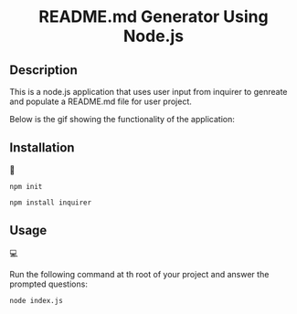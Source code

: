 <h1 align="center">README.md Generator Using Node.js</h1>

## Description
  
This is a node.js application that uses user input from inquirer to genreate and populate a README.md file for user project. 
  
Below is the gif showing the functionality of the application:



## Installation
💾   
  
`npm init`
  
`npm install inquirer`
  
## Usage
💻   
  
Run the following command at th root of your project and answer the prompted questions:
  
`node index.js`